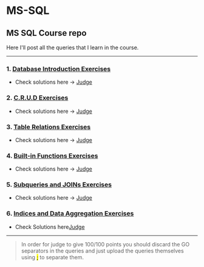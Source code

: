 # MS-SQL
## MS SQL Course repo
Here I'll post all the queries that I learn in the course.

---

### 1. [Database Introduction Exercises](https://github.com/HEMAndonov98/MS-SQL/tree/main/Database%20Introduction%20Exercise)
 - Check solutions here ->  [Judge](https://judge.softuni.org/Contests/284/Databases-Introduction)
### 2. [C.R.U.D Exercises](https://github.com/HEMAndonov98/MS-SQL/tree/main/CRUD%20Exercise)
- Check solutions here -> [Judge](https://judge.softuni.org/Contests/289/CRUD)

### 3. [Table Relations Exercises](https://github.com/HEMAndonov98/MS-SQL/tree/main/Table%20Relations%20Exercise)
- Check solutions here ->  [Judge](https://judge.softuni.org/Contests/Compete/Index/292#0)

### 4. [Built-in Functions Exercises](https://github.com/HEMAndonov98/MS-SQL/tree/main/Built-In%20Functions%20Exercise)
- Check solutions here -> [Judge](https://judge.softuni.org/Contests/290/Built-in-Functions)

### 5. [Subqueries and JOINs Exercises](https://github.com/HEMAndonov98/MS-SQL/tree/main/Subqueries%20and%20JOINs%20Exercise)
- Check solutions here -> [Judge](https://judge.softuni.org/Contests/393/Subqueries-and-Joins)

### 6. [Indices and Data Aggregation Exercises](https://github.com/HEMAndonov98/MS-SQL/tree/main/Indices%20and%20Data%20Aggregation%20Exercises)
- Check Solutions here[Judge](https://judge.softuni.org/Contests/291/Indices-and-Data-Aggregation)

---

> In order for judge to give 100/100 points you should discard the GO separators in the queries and just upload the queries themselves using <mark style="background-color: #FFFF00">;</mark> to separate them.